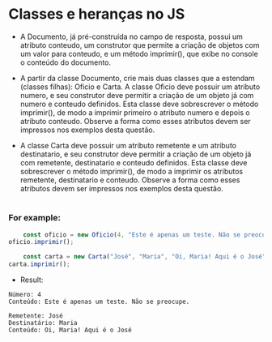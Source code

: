 # Classes e heranças no JS

- A Documento, já pré-construída no campo de resposta, possui um atributo conteudo, um construtor que permite a criação de objetos com um valor para conteudo, e um método imprimir(), que exibe no console o conteúdo do documento.

- A partir da classe Documento, crie mais duas classes que a estendam (classes filhas): Oficio e Carta. A classe Oficio deve possuir um atributo numero, e seu construtor deve permitir a criação de um objeto já com numero e conteudo definidos. Esta classe deve sobrescrever o método imprimir(), de modo a imprimir primeiro o atributo numero e depois o atributo conteudo. Observe a forma como esses atributos devem ser impressos nos exemplos desta questão.

- A classe Carta deve possuir um atributo remetente e um atributo destinatario, e seu construtor deve permitir a criação de um objeto já com remetente, destinatario e conteudo definidos. Esta classe deve sobrescrever o método imprimir(), de modo a imprimir os atributos remetente, destinatario e conteudo. Observe a forma como esses atributos devem ser impressos nos exemplos desta questão.

#

<h3>For example:</h3>

```jsx
    const oficio = new Oficio(4, "Este é apenas um teste. Não se preocupe.");
oficio.imprimir();

    const carta = new Carta("José", "Maria", "Oi, Maria! Aqui é o José");
carta.imprimir();
```

- Result\:
```
Número: 4
Conteúdo: Este é apenas um teste. Não se preocupe.

Remetente: José
Destinatário: Maria
Conteúdo: Oi, Maria! Aqui é o José